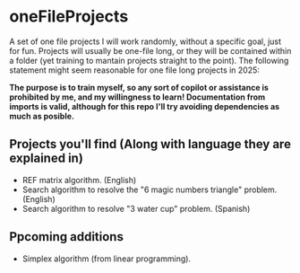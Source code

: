 # oneFileProjects

A set of one file projects I will work randomly, without a specific goal, just for fun. Projects will usually be one-file long, or they will be contained within a folder (yet training to mantain projects straight to the point). The following statement might seem reasonable for one file long projects in 2025:

**The purpose is to train myself, so any sort of copilot or assistance is prohibited by me, and my willingness to learn! Documentation from imports is valid, although for this repo I'll try avoiding dependencies as much as posible.**

## Projects you'll find (Along with language they are explained in)

- REF matrix algorithm. (English)
- Search algorithm to resolve the "6 magic numbers triangle" problem. (English)
- Search algorithm to resolve "3 water cup" problem. (Spanish)

## Ppcoming additions

- Simplex algorithm (from linear programming).


